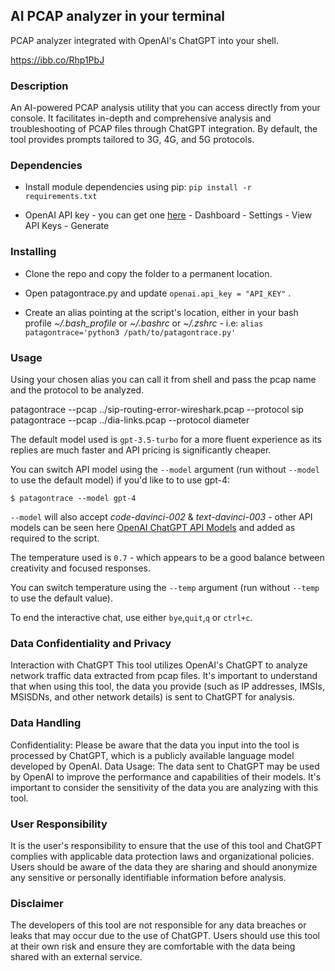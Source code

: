 ## AI PCAP analyzer in your terminal

PCAP analyzer integrated with OpenAI's ChatGPT into your shell.

https://ibb.co/Rhp1PbJ

### Description

An AI-powered PCAP analysis utility that you can access directly from your console. It facilitates in-depth and comprehensive analysis and troubleshooting of PCAP files through ChatGPT integration. By default, the tool provides prompts tailored to 3G, 4G, and 5G protocols.

### Dependencies

* Install module dependencies using pip:
 ```pip install -r requirements.txt```

* OpenAI API key - you can get one [here](https://platform.openai.com/overview) - Dashboard - Settings - View API Keys - Generate


### Installing

* Clone the repo and copy the folder to a permanent location.

* Open patagontrace.py and update `openai.api_key = "API_KEY"` .

* Create an alias pointing at the script's location, either in your bash profile *~/.bash_profile* or *~/.bashrc* or *~/.zshrc* - i.e:
 ```alias patagontrace='python3 /path/to/patagontrace.py'```

### Usage

Using your chosen alias you can call it from shell and pass the pcap name and the protocol to be analyzed.

patagontrace --pcap ../sip-routing-error-wireshark.pcap --protocol sip
patagontrace --pcap ../dia-links.pcap --protocol diameter

The default model used is `gpt-3.5-turbo` for a more fluent experience as its replies are much faster and API pricing is significantly cheaper.

You can switch API model using the `--model` argument (run without `--model` to use the default model) if you'd like to to use gpt-4:

```$ patagontrace --model gpt-4```

`--model` will also accept *code-davinci-002* & *text-davinci-003* - other API models can be seen here [OpenAI ChatGPT API Models](https://platform.openai.com/docs/models) and added as required to the script.

The temperature used is `0.7` - which appears to be a good balance between creativity and focused responses. 

You can switch temperature using the `--temp` argument (run without `--temp` to use the default value).

To end the interactive chat, use either `bye`,`quit`,`q` or `ctrl+c`.


### Data Confidentiality and Privacy
Interaction with ChatGPT
This tool utilizes OpenAI's ChatGPT to analyze network traffic data extracted from pcap files. It's important to understand that when using this tool, the data you provide (such as IP addresses, IMSIs, MSISDNs, and other network details) is sent to ChatGPT for analysis.

### Data Handling
Confidentiality: Please be aware that the data you input into the tool is processed by ChatGPT, which is a publicly available language model developed by OpenAI.
Data Usage: The data sent to ChatGPT may be used by OpenAI to improve the performance and capabilities of their models. It's important to consider the sensitivity of the data you are analyzing with this tool.

### User Responsibility
It is the user's responsibility to ensure that the use of this tool and ChatGPT complies with applicable data protection laws and organizational policies.
Users should be aware of the data they are sharing and should anonymize any sensitive or personally identifiable information before analysis.

### Disclaimer
The developers of this tool are not responsible for any data breaches or leaks that may occur due to the use of ChatGPT. Users should use this tool at their own risk and ensure they are comfortable with the data being shared with an external service.
